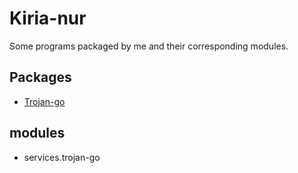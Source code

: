 # Kiria-nur

Some programs packaged by me and their corresponding modules.

## Packages

- [Trojan-go](https://github.com/p4gefau1t/trojan-go)

## modules

- services.trojan-go
